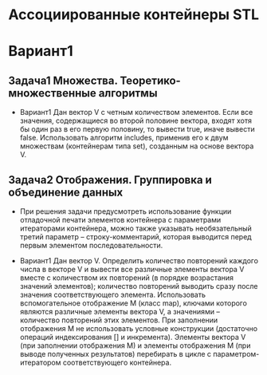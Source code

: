 # Ассоциированные контейнеры STL

# Вариант1

## Задача1 Множества. Теоретико-множественные алгоритмы

- Вариант1 Дан вектор V с четным количеством элементов. Если все значения, содержащиеся
  во второй половине вектора, входят хотя бы один раз в его первую половину, то вывести
  true, иначе вывести false. Использовать алгоритм includes, применив его к двум
  множествам (контейнерам типа set), созданным на основе вектора V.

## Задача2 Отображения. Группировка и объединение данных

- При решения задачи предусмотреть использование функции отладочной печати
  элементов контейнера с параметрами итераторами контейнера, можно также указывать
  необязательный третий параметр – строку-комментарий, которая выводится перед
  первым элементом последовательности.

- Вариант1 Дан вектор V. Определить количество повторений каждого числа в векторе V и
  вывести все различные элементы вектора V вместе с количеством их повторений (в
  порядке возрастания значений элементов); количество повторений выводить сразу после
  значения соответствующего элемента. Использовать вспомогательное отображение M
  (класс map), ключами которого являются различные элементы вектора V, а значениями –
  количество повторений этих элементов. При заполнении отображения M не использовать
  условные конструкции (достаточно операций индексирования [] и инкремента). Элементы
  вектора V (при заполнении отображения M) и элементы отображения M (при выводе
  полученных результатов) перебирать в цикле с параметром-итератором соответствующего
  контейнера.
